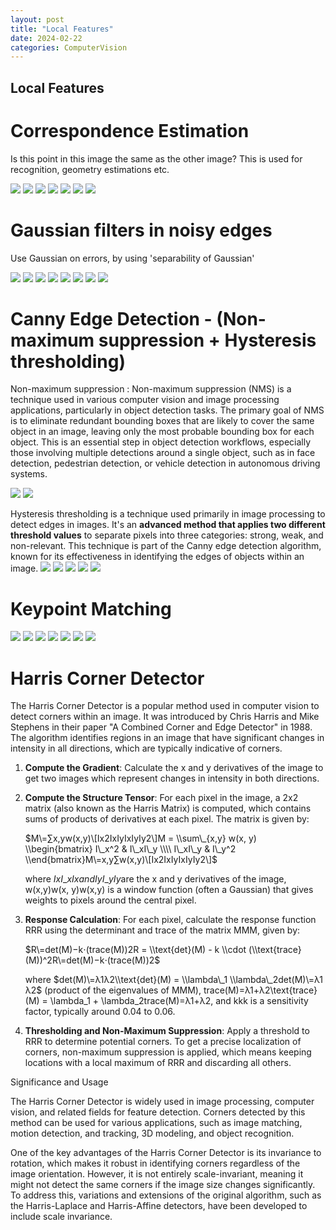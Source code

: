 ```yaml
---
layout: post
title: "Local Features"
date: 2024-02-22
categories: ComputerVision
---
```


## Local Features

# Correspondence Estimation
Is this point in this image the same as the other image? This is used for recognition, geometry estimations etc.

![](/images/2024-02-22/1.png)
![](/images/2024-02-22/2.png)
![](/images/2024-02-22/3.png)
![](/images/2024-02-22/4.png)
![](/images/2024-02-22/5.png)
![](/images/2024-02-22/6.png)
![](/images/2024-02-22/7.png)


# Gaussian filters in noisy edges
Use Gaussian on errors, by using 'separability of Gaussian'

![](/images/2024-02-22/8.png)
![](/images/2024-02-22/9.png)
![](/images/2024-02-22/10.png)
![](/images/2024-02-22/11.png)
![](/images/2024-02-22/12.png)
![](/images/2024-02-22/13.png)
![](/images/2024-02-22/14.png)
![](/images/2024-02-22/15.png)


# Canny Edge Detection - (Non-maximum suppression + Hysteresis thresholding)

Non-maximum suppression : Non-maximum suppression (NMS) is a technique used in various computer vision and image processing applications, particularly in object detection tasks. The primary goal of NMS is to eliminate redundant bounding boxes that are likely to cover the same object in an image, leaving only the most probable bounding box for each object. This is an essential step in object detection workflows, especially those involving multiple detections around a single object, such as in face detection, pedestrian detection, or vehicle detection in autonomous driving systems.


![](/images/2024-02-22/16.png)
![](/images/2024-02-22/17.png)


Hysteresis thresholding is a technique used primarily in image processing to detect edges in images. It's an **advanced method that applies two different threshold values** to separate pixels into three categories: strong, weak, and non-relevant. This technique is part of the Canny edge detection algorithm, known for its effectiveness in identifying the edges of objects within an image.
![](/images/2024-02-22/18.png)
![](/images/2024-02-22/19.png)
![](/images/2024-02-22/20.png)
![](/images/2024-02-22/21.png)
![](/images/2024-02-22/22.png)

# Keypoint Matching

![](/images/2024-02-22/23.png)
![](/images/2024-02-22/24.png)
![](/images/2024-02-22/25.png)
![](/images/2024-02-22/26.png)
![](/images/2024-02-22/27.png)
![](/images/2024-02-22/28.png)
![](/images/2024-02-22/29.png)


# Harris Corner Detector
The Harris Corner Detector is a popular method used in computer vision to detect corners within an image. It was introduced by Chris Harris and Mike Stephens in their paper "A Combined Corner and Edge Detector" in 1988. The algorithm identifies regions in an image that have significant changes in intensity in all directions, which are typically indicative of corners.
1.  **Compute the Gradient**: Calculate the x and y derivatives of the image to get two images which represent changes in intensity in both directions.
    
2.  **Compute the Structure Tensor**: For each pixel in the image, a 2x2 matrix (also known as the Harris Matrix) is computed, which contains sums of products of derivatives at each pixel. The matrix is given by:
    
    $M\=∑x,yw(x,y)\[Ix2IxIyIxIyIy2\]M = \\sum\_{x,y} w(x, y) \\begin{bmatrix} I\_x^2 & I\_xI\_y \\\\ I\_xI\_y & I\_y^2 \\end{bmatrix}M\=x,y∑​w(x,y)\[Ix2​Ix​Iy​​Ix​Iy​Iy2​​\]$
    
    where $IxI\_xIx​ and IyI\_yIy$​ are the x and y derivatives of the image, w(x,y)w(x, y)w(x,y) is a window function (often a Gaussian) that gives weights to pixels around the central pixel.
    
3.  **Response Calculation**: For each pixel, calculate the response function RRR using the determinant and trace of the matrix MMM, given by:
    
    $R\=det(M)−k⋅(trace(M))2R = \\text{det}(M) - k \\cdot (\\text{trace}(M))^2R\=det(M)−k⋅(trace(M))2$
    
    where $det(M)\=λ1λ2\\text{det}(M) = \\lambda\_1 \\lambda\_2det(M)\=λ1​λ2​$ (product of the eigenvalues of MMM), trace(M)\=λ1+λ2\\text{trace}(M) = \\lambda\_1 + \\lambda\_2trace(M)\=λ1​+λ2​, and kkk is a sensitivity factor, typically around 0.04 to 0.06.
    
4.  **Thresholding and Non-Maximum Suppression**: Apply a threshold to RRR to determine potential corners. To get a precise localization of corners, non-maximum suppression is applied, which means keeping locations with a local maximum of RRR and discarding all others.
    

Significance and Usage

The Harris Corner Detector is widely used in image processing, computer vision, and related fields for feature detection. Corners detected by this method can be used for various applications, such as image matching, motion detection, and tracking, 3D modeling, and object recognition.

One of the key advantages of the Harris Corner Detector is its invariance to rotation, which makes it robust in identifying corners regardless of the image orientation. However, it is not entirely scale-invariant, meaning it might not detect the same corners if the image size changes significantly. To address this, variations and extensions of the original algorithm, such as the Harris-Laplace and Harris-Affine detectors, have been developed to include scale invariance.




